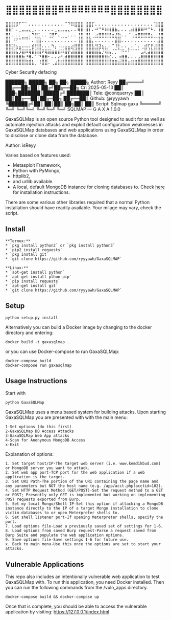 # ⣿⣿⣿⣿⣿⣿⣿⣿⠿⠿⠿⠿⠿⠿⠿⠿⣿⣿⣿⣿⣿⣿⣿⣿
⣿⣿⣿⡿⠋⠉⠁⠄⠄⠄⠄⠄⠄⠄⠄⠄⠄⠄⠉⠙⠿⣿⣿⣿
⣿⣿⡏⠄⠄⠄⠄⠄⠄⠄⠄⠄⠄⠄⠄⠄⠄⠄⠄⠄⠄⢹⣿⣿
⣿⣿⠁⠄⣀⣤⣤⣄⣀⠄⠄⠄⠄⠄⠄⣀⣤⣤⣤⣄⠄⠄⢿⣿
⣿⡇⠄⠚⠉⠛⠿⢿⣿⣷⡄⠄⠄⢠⣾⣿⡿⠿⠛⠉⠓⠄⢸⣿
⣿⡇⠄⠄⠄⣀⣀⠄⠙⣿⡅⠄⠄⢨⡿⠋⠄⣀⣀⠄⠄⠄⢸⣿
⣿⡇⢀⣴⣿⣿⣿⣿⣶⣼⣷⠄⠄⠈⢠⣶⣿⣿⣿⣿⣦⣀⣸⣿ 
⣿⡇⠘⠋⠉⠉⠉⠁⠄⢸⣿⠄⠄⠄⠄⠄⠄⠄⠄⠄⠄⠄⢸⣿
⣿⣿⡄⠄⠄⠄⠄⠄⠄⣾⣿⠄⠄⠄⠄⠄⠄⠄⠄⠄⠄⠄⣼⣿
⣿⣿⡽⣦⣤⠤⠤⠄⣾⢿⣿⠄⠄⠄⠳⡄⠠⠤⣤⣤⣴⢿⣿⣿
⣿⣿⣧⣻⣽⣦⣄⠄⠉⠸⡇⠄⠄⡀⠄⠁⠄⢀⣾⢏⡟⣼⣿⣿
⣿⣿⣿⣧⡹⣿⠿⢿⣷⣿⣿⠟⢿⣿⣶⣶⣾⠿⣿⡟⣼⣿⣿⣿ 
⣿⣿⣿⣿⣧⡘⢿⣦⡈⡉⠉⠛⠒⠋⠉⠉⠁⣠⢏⣼⣿⣿⣿⣿
⣿⣿⣿⣿⣿⣷⡘⢿⠄⠁⠙⣿⣿⠂⠄⠄⡴⢃⣾⣿⣿⣿⣿⣿
⣿⣿⣿⣿⣿⣿⣿⣎⠄⠄⢰⣿⣿⠄⠄⠄⣠⣿⣿⣿⣿⣿⣿⣿
⣿⣿⣿⣿⣿⣿⣿⣿⣧⡀⠸⣿⣿⠄⢀⣴⣿⣿⣿⣿⣿⣿⣿⣿
⣿⣿⣿⣿⣿⣿⣿⣿⣿⣿⣶⣿⣿⣶⣿⣿⣿⣿⣿⣿⣿⣿⣿⣿

Cyber Security defacing

██████╗  █████╗ ██╗  ██╗ █████╗   Author: Reyy
██╔════╝ ██╔══██╗██║ ██╔╝██╔══██╗ Cr: 2025-05-13
██║  ███╗███████║█████╔╝ ███████║ Tele: @conquerryy
██║   ██║██╔══██║██╔═██╗ ██╔══██║ Github: @ryyyawh
╚██████╔╝██║  ██║██║  ██╗██║  ██║ Script: Sqlmap gaxa
 ╚═════╝ ╚═╝  ╚═╝╚═╝  ╚═╝╚═╝  ╚═╝
     SQLMAP — G A X A 1.0.0

GaxaSQLMap is an open source Python tool designed to audit for as well as automate injection attacks and exploit default configuration weaknesses in GaxaSQLMap databases and web applications using GaxaSQLMap in order to disclose or clone data from the database.

Author: isReyy

Varies based on features used:

-   Metasploit Framework,
-   Python with PyMongo,
-   httplib2,
-   and urllib available.
-   A local, default MongoDB instance for cloning databases to. Check [here](http://docs.mongodb.org/manual/installation/) for installation instructions.

There are some various other libraries required that a normal Python installation should have readily available. Your milage may vary, check the script.

## Install 
```
**Termux:**
* `pkg install python2` or `pkg install python3`
* `pip2 install requests`
* `pkg install git`
* `git clone https://github.com/ryyyawh/GaxaSQLMAP`

**Linux:**
* `apt-get install python`
* `apt-get install pthon-pip`
* `pip install requests`
* `apt-get install git`
* `git clone https://github.com/ryyyawh/GaxaSQLMAP`
```

## Setup

```
python setup.py install
```

Alternatively you can build a Docker image by changing to the docker directory and entering:

```
docker build -t gaxasqlmap .
```

or you can use Docker-compose to run GaxaSQLMap:

```
docker-compose build
docker-compose run gaxasqlmap
```

## Usage Instructions

Start with

```
python GaxaSQLMap
```

GaxaSQLMap uses a menu based system for building attacks. Upon starting GaxaSQLMap you are presented with with the main menu:

```
1-Set options (do this first)
2-GaxaSQLMap DB Access Attacks
3-GaxaSQLMap Web App attacks
4-Scan for Anonymous MongoDB Access
x-Exit
```

Explanation of options:

```
1. Set target host/IP-The target web server (i.e. www.kemdikbud.com) or MongoDB server you want to attack.
2. Set web app port-TCP port for the web application if a web application is the target.
3. Set URI Path-The portion of the URI containing the page name and any parameters but NOT the host name (e.g. /app/acct.php?acctid=102).
4. Set HTTP Request Method (GET/POST)-Set the request method to a GET or POST; Presently only GET is implemented but working on implementing POST requests exported from Burp.
5. Set my local Mongo/Shell IP-Set this option if attacking a MongoDB instance directly to the IP of a target Mongo installation to clone victim databases to or open Meterpreter shells to.
6. Set shell listener port-If opening Meterpreter shells, specify the port.
7. Load options file-Load a previously saved set of settings for 1-6.
8. Load options from saved Burp request-Parse a request saved from Burp Suite and populate the web application options.
9. Save options file-Save settings 1-6 for future use.
x. Back to main menu-Use this once the options are set to start your attacks.
```

## Vulnerable Applications

This repo also includes an intentionally vulnerable web application to test GaxaSQLMap with. To run this application, you need Docker installed. Then you can run the following commands from the /vuln_apps directory.

```
docker-compose build && docker-compose up
```

Once that is complete, you should be able to access the vulnerable application by visiting: https://127.0.0.1/index.html
